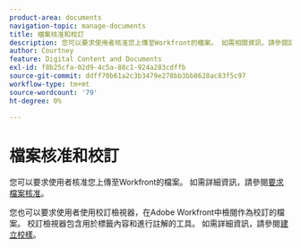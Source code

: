 ```yaml
---
product-area: documents
navigation-topic: manage-documents
title: 檔案核准和校訂
description: 您可以要求使用者核准您上傳至Workfront的檔案。 如需相關資訊，請參閱請求檔案核准。
author: Courtney
feature: Digital Content and Documents
exl-id: f8b25cfa-02d9-4c5a-88c1-924a283cdffb
source-git-commit: ddff70b61a2c3b3479e278bb3bb8628ac83f5c97
workflow-type: tm+mt
source-wordcount: '79'
ht-degree: 0%

---
```


# 檔案核准和校訂

您可以要求使用者核准您上傳至Workfront的檔案。 如需詳細資訊，請參閱[要求檔案核准](../../review-and-approve-work/manage-approvals/request-document-approvals.md)。

您也可以要求使用者使用校訂檢視器，在Adobe Workfront中檢閱作為校訂的檔案。 校訂檢視器包含用於標籤內容和進行註解的工具。 如需詳細資訊，請參閱[建立校樣](../../review-and-approve-work/proofing/creating-proofs-within-workfront/create-proofs-in-wf.md)。
